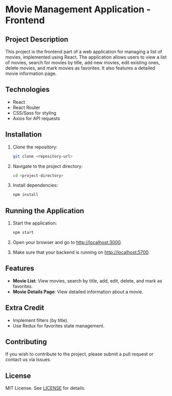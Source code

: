 # Movie Management Application - Frontend

## Project Description
This project is the frontend part of a web application for managing a list of movies, implemented using React. The application allows users to view a list of movies, search for movies by title, add new movies, edit existing ones, delete movies, and mark movies as favorites. It also features a detailed movie information page.

## Technologies
- React
- React Router
- CSS/Sass for styling
- Axios for API requests

## Installation

1. Clone the repository:
    ```bash
    git clone <repository-url>
    ```
2. Navigate to the project directory:
    ```bash
    cd <project-directory>
    ```
3. Install dependencies:
    ```bash
    npm install
    ```

## Running the Application

1. Start the application:
    ```bash
    npm start
    ```
2. Open your browser and go to [http://localhost:3000](http://localhost:3000).

3. Make sure that your backend is running on [http://localhost:5700](http://localhost:5700).

## Features
- **Movie List**: View movies, search by title, add, edit, delete, and mark as favorites.
- **Movie Details Page**: View detailed information about a movie.

## Extra Credit
- Implement filters (by title).
- Use Redux for favorites state management.

## Contributing
If you wish to contribute to the project, please submit a pull request or contact us via Issues.

## License
MIT License. See [LICENSE](LICENSE) for details.
